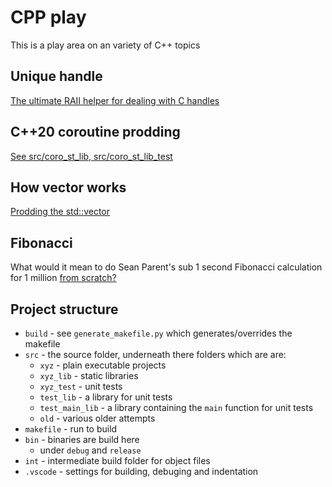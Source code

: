 # CPP play

This is a play area on an variety of C++ topics

## Unique handle

[The ultimate RAII helper for dealing with C handles](src/cpp_util_lib/unique_handle.md)

## C++20 coroutine prodding

[See src/coro_st_lib, src/coro_st_lib_test](src/coro_st_lib/README.md)

## How vector works

[Prodding the std::vector](src/how_vector_works/README.md)

## Fibonacci

What would it mean to do Sean Parent's sub 1 second Fibonacci calculation
for 1 million [from scratch?](src/fibonacci/README.md)

## Project structure

- `build` - see `generate_makefile.py` which generates/overrides the makefile
- `src` - the source folder, underneath there folders which are are:
  - `xyz` - plain executable projects
  - `xyz_lib` - static libraries
  - `xyz_test` - unit tests
  - `test_lib` - a library for unit tests
  - `test_main_lib` - a library containing the `main` function for unit tests
  - `old` - various older attempts
- `makefile` - run to build
- `bin` - binaries are build here
  - under `debug` and `release`
- `int` - intermediate build folder for object files
- `.vscode` - settings for building, debuging and indentation
